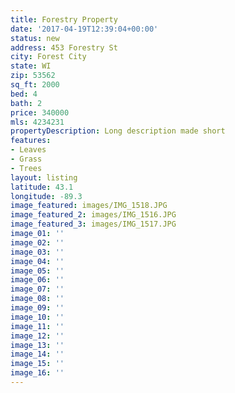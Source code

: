 ```yaml
---
title: Forestry Property
date: '2017-04-19T12:39:04+00:00'
status: new
address: 453 Forestry St
city: Forest City
state: WI
zip: 53562
sq_ft: 2000
bed: 4
bath: 2
price: 340000
mls: 4234231
propertyDescription: Long description made short
features:
- Leaves
- Grass
- Trees
layout: listing
latitude: 43.1
longitude: -89.3
image_featured: images/IMG_1518.JPG
image_featured_2: images/IMG_1516.JPG
image_featured_3: images/IMG_1517.JPG
image_01: ''
image_02: ''
image_03: ''
image_04: ''
image_05: ''
image_06: ''
image_07: ''
image_08: ''
image_09: ''
image_10: ''
image_11: ''
image_12: ''
image_13: ''
image_14: ''
image_15: ''
image_16: ''
---
```

